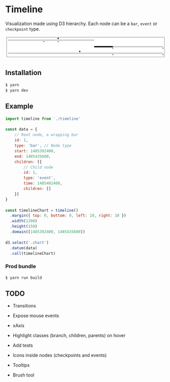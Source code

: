 # Timeline
Visualization made using D3 hierarchy. Each node can be a `bar`, `event` or `checkpoint` type.

![timelines example](img/screen.png)

## Installation
```sh
$ yarn
$ yarn dev
```

## Example
```javascript
import timeline from './timeline'

const data = {
    // Root node, a wrapping bar
    id: 1,
    type: 'bar', // Node type
    start: 1485392400,
    end: 1485435600,
    children: [{
        // Child node
        id: 1,
        type: 'event',
        time: 1485402400,
        children: []
    }]
}

const timelineChart = timeline()
  .margin({ top: 0, bottom: 0, left: 10, right: 10 })
  .width(1200)
  .height(150)
  .domain([1485392400, 1485435600])

d3.select('.chart')
  .datum(data)
  .call(timelineChart)
```

### Prod bundle
```sh
$ yarn run build
```

## TODO

* Transitions
* Expose mouse events
* xAxis
* Highlight classes (branch, children, parents) on hover

* Add tests
* Icons inside nodes (checkpoints and events)

* Tooltips
* Brush tool
